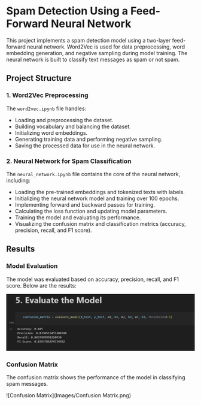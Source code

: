# Spam Detection Using a Feed-Forward Neural Network

This project implements a spam detection model using a two-layer feed-forward neural network. Word2Vec is used for data preprocessing, word embedding generation, and negative sampling during model training. The neural network is built to classify text messages as spam or not spam.

## Project Structure

### 1. Word2Vec Preprocessing
The `word2vec.ipynb` file handles:
- Loading and preprocessing the dataset.
- Building vocabulary and balancing the dataset.
- Initializing word embeddings.
- Generating training data and performing negative sampling.
- Saving the processed data for use in the neural network.

### 2. Neural Network for Spam Classification
The `neural_network.ipynb` file contains the core of the neural network, including:
- Loading the pre-trained embeddings and tokenized texts with labels.
- Initializing the neural network model and training over 100 epochs.
- Implementing forward and backward passes for training.
- Calculating the loss function and updating model parameters.
- Training the model and evaluating its performance.
- Visualizing the confusion matrix and classification metrics (accuracy, precision, recall, and F1 score).

## Results

### Model Evaluation
The model was evaluated based on accuracy, precision, recall, and F1 score. Below are the results:

![Model Evaluation](Images/evaluation.png)

### Confusion Matrix
The confusion matrix shows the performance of the model in classifying spam messages.

![Confusion Matrix](Images/Confusion Matrix.png)

